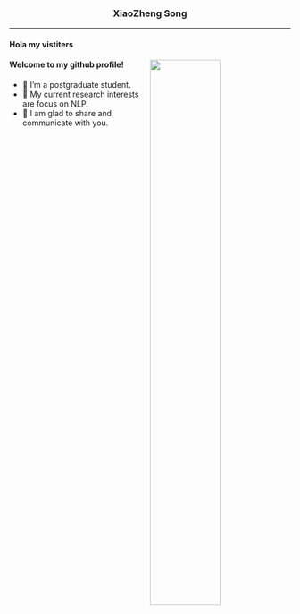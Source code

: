 <h3 align="center"> XiaoZheng Song </h3>


---

#### Hola my vistiters


<img align="right" src="https://github-readme-stats.vercel.app/api?username=edenFlower&show_icons=true&theme=blueberry" width="50%">



#### Welcome to my github profile!

- 🔭 I’m a postgraduate student.
- 🌱 My current research interests are focus on NLP.
- 🎨 I am glad to share and communicate with you.



<!--
**edenFlower/edenFlower** is a ✨ _special_ ✨ repository because its `README.md` (this file) appears on your GitHub profile.

Here are some ideas to get you started:

- 🔭 I’m currently working on ...
- 🌱 I’m currently learning ...
- 👯 I’m looking to collaborate on ...
- 🤔 I’m looking for help with ...
- 💬 Ask me about ...
- 📫 How to reach me: ...
- 😄 Pronouns: ...
- ⚡ Fun fact: ...
-->
